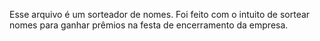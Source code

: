 Esse arquivo é um sorteador de nomes. Foi feito com o intuito de sortear nomes para ganhar prêmios na festa de encerramento da empresa.
